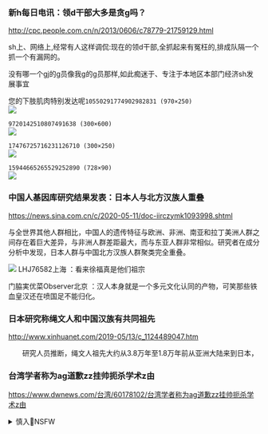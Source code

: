 ### 新h每日电讯：领d干部大多是贪g吗？
http://cpc.people.com.cn/n/2013/0606/c78779-21759129.html

sh上、网络上,经常有人这样调侃:现在的领d干部,全抓起来有冤枉的,排成队隔一个抓一个有漏网的。

没有哪一个gj的g员像我g的g员那样,如此痴迷于、专注于本地区本部门经济sh发展事宜

您的下肢肌肉特别发达呢`10550291774902982831 (970×250)`<br>
![](https://tpc.googlesyndication.com/simgad/10550291774902982831)

`9720142510807491638 (300×600)`<br>
![](https://tpc.googlesyndication.com/simgad/9720142510807491638)

`17476725716231126710 (300×250)`<br>
![](https://tpc.googlesyndication.com/simgad/17476725716231126710)

`15944665265529252890 (728×90)`<br>
![](https://tpc.googlesyndication.com/simgad/15944665265529252890)

### 中国人基因库研究结果发表：日本人与北方汉族人重叠
https://news.sina.com.cn/c/2020-05-11/doc-iirczymk1093998.shtml

与全世界其他人群相比，中国人的遗传特征与欧洲、非洲、南亚和拉丁美洲人群之间存在着巨大差异，与非洲人群差距最大，而与东亚人群非常相似。研究者在成分分析中发现，日本人群与中国北方汉族人群聚类完全重叠。

![](https://n.sinaimg.cn/sinakd2020511s/156/w994h762/20200511/8b48-itmiwrz0950603.png)
LHJ76582上海
：看来徐福真是他们祖宗

门脇実优菜Observer北京
：汉人本身就是一个多元文化认同的产物，可笑那些铁血皇汉还在喷国足不能归化。

### 日本研究称绳文人和中国汉族有共同祖先
http://www.xinhuanet.com/2019-05/13/c_1124489047.htm

　　研究人员推断，绳文人祖先大约从3.8万年至1.8万年前从亚洲大陆来到日本，

### 台湾学者称为ag道歉zz挂帅扼杀学术z由
https://www.dwnews.com/台湾/60178102/台湾学者称为ag道歉zz挂帅扼杀学术z由

<details><summary>慎入🔞NSFW</summary>

Not Safe For Work
![](https://upload.wikimedia.org/wikipedia/commons/thumb/d/d3/Biohazard_Symbol_Specification.png/210px-Biohazard_Symbol_Specification.png)

<details><summary><b>风险自理Use At Your Own Risk🈲</summary>


</details>
浦za
：让他挤兑了半辈子，终于有了翻身的一天：于谦好歹混成了郭德纲的爹。
`EWhM024UcAAuN90 (796×1024)`<br>
![](https://pbs.twimg.com/media/EWhM024UcAAuN90?format=jpg&name=orig)

</details>
